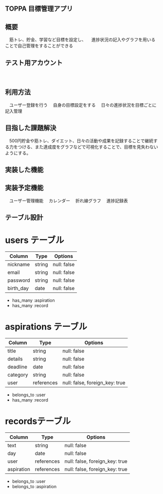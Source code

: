 ## TOPPA 目標管理アプリ

## 概要
　筋トレ、貯金、学習など目標を設定し、
　進捗状況の記入やグラフを用いることで自己管理をすることができる

## テスト用アカウント
　
## 利用方法
　ユーザー登録を行う
　自身の目標設定をする
　日々の進捗状況を目標ごとに記入管理

## 目指した課題解決
　500円貯金や筋トレ、ダイエット、日々の活動や成果を記録することで継続する力をつける、また達成度をグラフなどで可視化することで、目標を見失わないようにする。

## 実装した機能

## 実装予定機能
　ユーザー管理機能
　カレンダー
　折れ線グラフ
　進捗記録表

## テーブル設計
  
# users テーブル
| Column    | Type   | Options     |
| --------- | ------ | ----------- |
| nickname  | string | null: false |
| email     | string | null: false |
| password  | string | null: false |
| birth_day | date   | null: false |

- has_many :aspiration
- has_many :record

# aspirations テーブル
| Column    | Type       | Options                        |
| --------- | ---------- | ------------------------------ |
| title     | string     | null: false                    |
| details   | string     | null: false                    |
| deadline  | date       | null: false                    |
| category  | string     | null: false                    |
| user      | references | null: false, foreign_key: true |

- belongs_to :user
- has_many :record

# recordsテーブル
| Column     | Type       | Options                        |
| ---------- | ---------- | ------------------------------ |
| text       | string     | null: false                    |
| day        | date       | null: false                    |
| user       | references | null: false, foreign_key: true |
| aspiration | references | null: false, foreign_key: true |

- belongs_to :user
- belongs_to :aspiration
